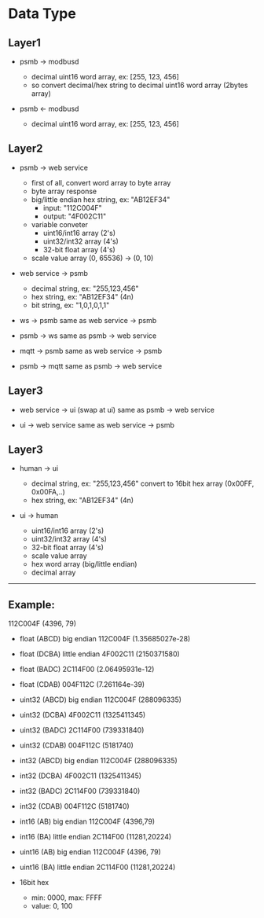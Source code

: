 # Data Type

## Layer1
- psmb -> modbusd
    - decimal uint16 word array, ex: [255, 123, 456]
    - so convert decimal/hex string to decimal uint16 word array (2bytes array)

- psmb <- modbusd
    - decimal uint16 word array, ex: [255, 123, 456]

## Layer2

- psmb -> web service
    - first of all, convert word array to byte array
    - byte array response
    - big/little endian hex string, ex: "AB12EF34"
        - input: "112C004F"
        - output: "4F002C11"
    - variable conveter
        - uint16/int16 array (2's)
        - uint32/int32 array (4's)
        - 32-bit float array (4's)
    - scale value array (0, 65536) -> (0, 10)

- web service -> psmb
    - decimal string, ex: "255,123,456"
    - hex string, ex: "AB12EF34" (4n)
    - bit string, ex: "1,0,1,0,1,1"

- ws -> psmb
    same as web service -> psmb

- psmb -> ws
    same as psmb -> web service

- mqtt -> psmb
    same as web service -> psmb

- psmb -> mqtt
    same as psmb -> web service

## Layer3

- web service -> ui (swap at ui)
    same as psmb -> web service   

- ui -> web service
    same as web service -> psmb

## Layer3

- human -> ui
    - decimal string, ex: "255,123,456" convert to 16bit hex array (0x00FF, 0x00FA,..)
    - hex string, ex: "AB12EF34" (4n)

- ui -> human
    - uint16/int16 array (2's)
    - uint32/int32 array (4's)
    - 32-bit float array (4's)
    - scale value array
    - hex word array (big/little endian)
    - decimal array

---
## Example:

112C004F (4396, 79)

- float (ABCD) big endian
    112C004F (1.35685027e-28)
- float (DCBA) little endian
    4F002C11 (2150371580)
- float (BADC)
    2C114F00 (2.06495931e-12)
- float (CDAB)
    004F112C (7.261164e-39)
- uint32 (ABCD) big endian
    112C004F (288096335)
- uint32 (DCBA)
    4F002C11 (1325411345)
- uint32 (BADC)
    2C114F00 (739331840)
- uint32 (CDAB)
    004F112C (5181740)
- int32 (ABCD) big endian
    112C004F (288096335)
- int32 (DCBA)
    4F002C11 (1325411345)
- int32 (BADC)
    2C114F00 (739331840)
- int32 (CDAB)
    004F112C (5181740)
- int16 (AB) big endian
    112C004F (4396,79)
- int16 (BA) little endian
    2C114F00 (11281,20224)
- uint16 (AB) big endian
    112C004F (4396, 79)
- uint16 (BA) little endian
    2C114F00 (11281,20224)

- 16bit hex
    - min: 0000, max: FFFF
    - value: 0, 100